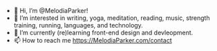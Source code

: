 - 👋 Hi, I’m @MelodiaParker!
- 👀 I’m interested in writing, yoga, meditation, reading, music, strength training, running, languages, and technology.
- 🌱 I’m currently (re)learning front-end design and devleopment.
- 📫 How to reach me https://MelodiaParker.com/contact

<!---
MelodiaParker/MelodiaParker is a ✨ special ✨ repository because its `README.md` (this file) appears on your GitHub profile.
You can click the Preview link to take a look at your changes.
--->
